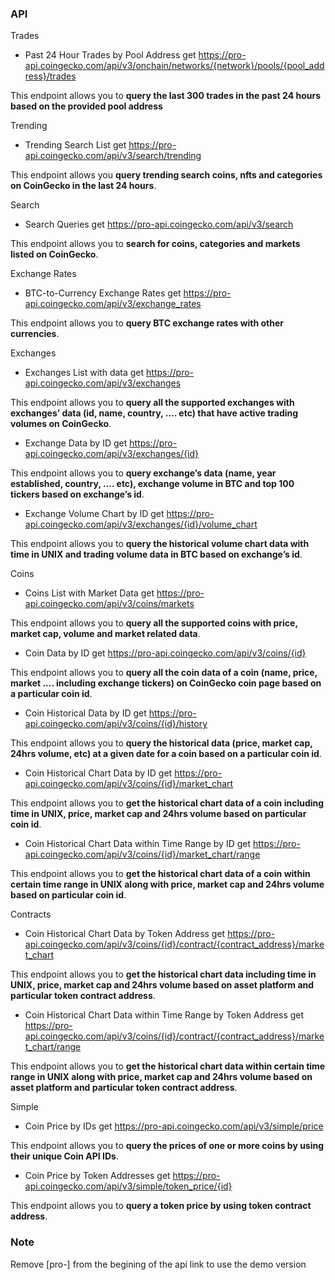 ### API

Trades
- Past 24 Hour Trades by Pool Address
	get https://pro-api.coingecko.com/api/v3/onchain/networks/{network}/pools/{pool_address}/trades

This endpoint allows you to **query the last 300 trades in the past 24 hours based on the provided pool address**

Trending
- Trending Search List
	get https://pro-api.coingecko.com/api/v3/search/trending

This endpoint allows you **query trending search coins, nfts and categories on CoinGecko in the last 24 hours**.

Search
- Search Queries
	get https://pro-api.coingecko.com/api/v3/search

This endpoint allows you to **search for coins, categories and markets listed on CoinGecko**.

Exchange Rates
- BTC-to-Currency Exchange Rates
	get https://pro-api.coingecko.com/api/v3/exchange_rates

This endpoint allows you to **query BTC exchange rates with other currencies**.

Exchanges
- Exchanges List with data
	get https://pro-api.coingecko.com/api/v3/exchanges

This endpoint allows you to **query all the supported exchanges with exchanges’ data (id, name, country, .... etc) that have active trading volumes on CoinGecko**.
- Exchange Data by ID
	get https://pro-api.coingecko.com/api/v3/exchanges/{id}

This endpoint allows you to **query exchange’s data (name, year established, country, .... etc), exchange volume in BTC and top 100 tickers based on exchange’s id**.
- Exchange Volume Chart by ID
	get https://pro-api.coingecko.com/api/v3/exchanges/{id}/volume_chart

This endpoint allows you to **query the historical volume chart data with time in UNIX and trading volume data in BTC based on exchange’s id**.

Coins
- Coins List with Market Data
	get https://pro-api.coingecko.com/api/v3/coins/markets

This endpoint allows you to **query all the supported coins with price, market cap, volume and market related data**.
- Coin Data by ID
	get https://pro-api.coingecko.com/api/v3/coins/{id}

This endpoint allows you to **query all the coin data of a coin (name, price, market .... including exchange tickers) on CoinGecko coin page based on a particular coin id**.
- Coin Historical Data by ID
	get https://pro-api.coingecko.com/api/v3/coins/{id}/history

This endpoint allows you to **query the historical data (price, market cap, 24hrs volume, etc) at a given date for a coin based on a particular coin id**.
- Coin Historical Chart Data by ID
	get https://pro-api.coingecko.com/api/v3/coins/{id}/market_chart

This endpoint allows you to **get the historical chart data of a coin including time in UNIX, price, market cap and 24hrs volume based on particular coin id**.
- Coin Historical Chart Data within Time Range by ID
	get https://pro-api.coingecko.com/api/v3/coins/{id}/market_chart/range

This endpoint allows you to **get the historical chart data of a coin within certain time range in UNIX along with price, market cap and 24hrs volume based on particular coin id**.

Contracts
- Coin Historical Chart Data by Token Address
	get https://pro-api.coingecko.com/api/v3/coins/{id}/contract/{contract_address}/market_chart

This endpoint allows you to **get the historical chart data including time in UNIX, price, market cap and 24hrs volume based on asset platform and particular token contract address**.
- Coin Historical Chart Data within Time Range by Token Address
	get https://pro-api.coingecko.com/api/v3/coins/{id}/contract/{contract_address}/market_chart/range

This endpoint allows you to **get the historical chart data within certain time range in UNIX along with price, market cap and 24hrs volume based on asset platform and particular token contract address**.

Simple
- Coin Price by IDs
get https://pro-api.coingecko.com/api/v3/simple/price

This endpoint allows you to **query the prices of one or more coins by using their unique Coin API IDs**.
- Coin Price by Token Addresses
	get https://pro-api.coingecko.com/api/v3/simple/token_price/{id}

This endpoint allows you to **query a token price by using token contract address**.

### Note
Remove [pro-] from the begining of the api link to use the demo version

